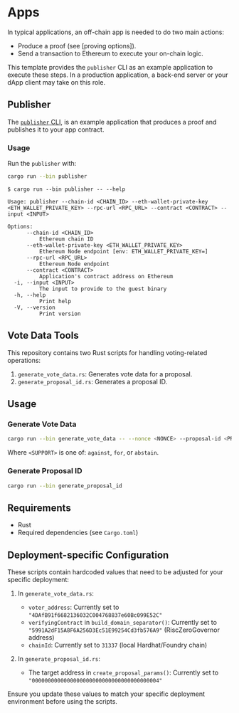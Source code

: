 # Apps

In typical applications, an off-chain app is needed to do two main actions:

* Produce a proof (see [proving options]).
* Send a transaction to Ethereum to execute your on-chain logic.

This template provides the `publisher` CLI as an example application to execute these steps.
In a production application, a back-end server or your dApp client may take on this role.

## Publisher

The [`publisher` CLI][publisher], is an example application that produces a proof and publishes it to your app contract.

### Usage

Run the `publisher` with:

```sh
cargo run --bin publisher
```

```text
$ cargo run --bin publisher -- --help

Usage: publisher --chain-id <CHAIN_ID> --eth-wallet-private-key <ETH_WALLET_PRIVATE_KEY> --rpc-url <RPC_URL> --contract <CONTRACT> --input <INPUT>

Options:
      --chain-id <CHAIN_ID>
          Ethereum chain ID
      --eth-wallet-private-key <ETH_WALLET_PRIVATE_KEY>
          Ethereum Node endpoint [env: ETH_WALLET_PRIVATE_KEY=]
      --rpc-url <RPC_URL>
          Ethereum Node endpoint
      --contract <CONTRACT>
          Application's contract address on Ethereum
  -i, --input <INPUT>
          The input to provide to the guest binary
  -h, --help
          Print help
  -V, --version
          Print version
```

## Vote Data Tools

This repository contains two Rust scripts for handling voting-related operations:

1. `generate_vote_data.rs`: Generates vote data for a proposal.
2. `generate_proposal_id.rs`: Generates a proposal ID.

## Usage

### Generate Vote Data

```sh
cargo run --bin generate_vote_data -- --nonce <NONCE> --proposal-id <PROPOSAL_ID> --support <SUPPORT>
```

Where `<SUPPORT>` is one of: `against`, `for`, or `abstain`.

### Generate Proposal ID

```sh
cargo run --bin generate_proposal_id
```

## Requirements

- Rust
- Required dependencies (see `Cargo.toml`)

## Deployment-specific Configuration

These scripts contain hardcoded values that need to be adjusted for your specific deployment:

1. In `generate_vote_data.rs`:
   - `voter_address`: Currently set to `"4DAfB91f6682136032C004768837e60Bc099E52C"`
   - `verifyingContract` in `build_domain_separator()`: Currently set to `"5991A2dF15A8F6A256D3Ec51E99254Cd3fb576A9"` (RiscZeroGovernor address)
   - `chainId`: Currently set to `31337` (local Hardhat/Foundry chain)

2. In `generate_proposal_id.rs`:
   - The target address in `create_proposal_params()`: Currently set to `"0000000000000000000000000000000000000004"`

Ensure you update these values to match your specific deployment environment before using the scripts.

[proving-options]: https://dev.risczero.com/api/generating-proofs/proving-options
[publisher]: ./src/bin/publisher.rs
